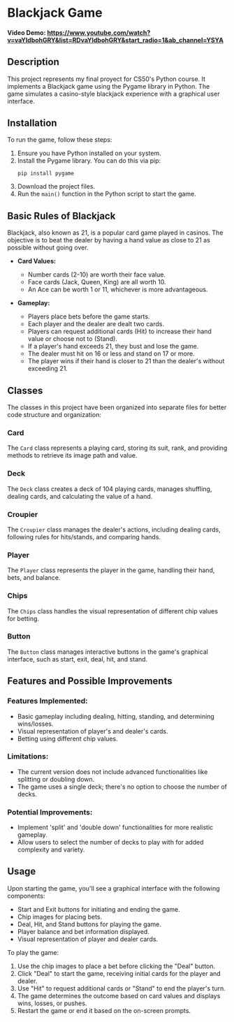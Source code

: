 # Blackjack Game
#### Video Demo:  <https://www.youtube.com/watch?v=vaYldbohGRY&list=RDvaYldbohGRY&start_radio=1&ab_channel=YSYA>
## Description

This project represents my final proyect for CS50's Python course. It implements a Blackjack game using the Pygame library in Python. The game simulates a casino-style blackjack experience with a graphical user interface.

## Installation

To run the game, follow these steps:

1. Ensure you have Python installed on your system.
2. Install the Pygame library. You can do this via pip:
    ```
    pip install pygame
    ```
3. Download the project files.
4. Run the `main()` function in the Python script to start the game.

## Basic Rules of Blackjack

Blackjack, also known as 21, is a popular card game played in casinos. The objective is to beat the dealer by having a hand value as close to 21 as possible without going over.

- **Card Values:**
  - Number cards (2-10) are worth their face value.
  - Face cards (Jack, Queen, King) are all worth 10.
  - An Ace can be worth 1 or 11, whichever is more advantageous.

- **Gameplay:**
  - Players place bets before the game starts.
  - Each player and the dealer are dealt two cards.
  - Players can request additional cards (Hit) to increase their hand value or choose not to (Stand).
  - If a player's hand exceeds 21, they bust and lose the game.
  - The dealer must hit on 16 or less and stand on 17 or more.
  - The player wins if their hand is closer to 21 than the dealer's without exceeding 21.

## Classes

The classes in this project have been organized into separate files for better code structure and organization:

### Card

The `Card` class represents a playing card, storing its suit, rank, and providing methods to retrieve its image path and value.

### Deck

The `Deck` class creates a deck of 104 playing cards, manages shuffling, dealing cards, and calculating the value of a hand.

### Croupier

The `Croupier` class manages the dealer's actions, including dealing cards, following rules for hits/stands, and comparing hands.

### Player

The `Player` class represents the player in the game, handling their hand, bets, and balance.

### Chips

The `Chips` class handles the visual representation of different chip values for betting.

### Button

The `Button` class manages interactive buttons in the game's graphical interface, such as start, exit, deal, hit, and stand.

## Features and Possible Improvements

### Features Implemented:
- Basic gameplay including dealing, hitting, standing, and determining wins/losses.
- Visual representation of player's and dealer's cards.
- Betting using different chip values.

### Limitations:
- The current version does not include advanced functionalities like splitting or doubling down.
- The game uses a single deck; there's no option to choose the number of decks.

### Potential Improvements:
- Implement 'split' and 'double down' functionalities for more realistic gameplay.
- Allow users to select the number of decks to play with for added complexity and variety.

## Usage

Upon starting the game, you'll see a graphical interface with the following components:

- Start and Exit buttons for initiating and ending the game.
- Chip images for placing bets.
- Deal, Hit, and Stand buttons for playing the game.
- Player balance and bet information displayed.
- Visual representation of player and dealer cards.

To play the game:

1. Use the chip images to place a bet before clicking the "Deal" button.
2. Click "Deal" to start the game, receiving initial cards for the player and dealer.
3. Use "Hit" to request additional cards or "Stand" to end the player's turn.
4. The game determines the outcome based on card values and displays wins, losses, or pushes.
5. Restart the game or end it based on the on-screen prompts.
